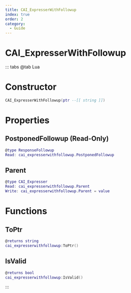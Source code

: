 ```yaml
---
title: CAI_ExpresserWithFollowup
index: true
order: 2
category:
  - Guide
---
```


# CAI_ExpresserWithFollowup

::: tabs
@tab Lua
# Constructor
```lua
CAI_ExpresserWithFollowup(ptr --[[ string ]])
```
# Properties
## PostponedFollowup (Read-Only)
```lua
@type ResponseFollowup
Read: cai_expresserwithfollowup.PostponedFollowup
```
## Parent 
```lua
@type CAI_Expresser
Read: cai_expresserwithfollowup.Parent
Write: cai_expresserwithfollowup.Parent = value
```
# Functions
## ToPtr
```lua
@returns string
cai_expresserwithfollowup:ToPtr()
```
## IsValid
```lua
@returns bool
cai_expresserwithfollowup:IsValid()
```

:::